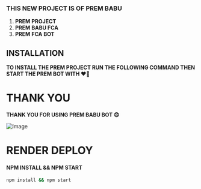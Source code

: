 ### **THIS NEW PROJECT IS OF PREM BABU**

1. **PREM PROJECT**
2. **PREM BABU FCA**
3. **PREM FCA BOT**

## INSTALLATION

**TO INSTALL THE PREM PROJECT RUN THE FOLLOWING COMMAND THEN START THE PREM BOT WITH ❤️‍🔥** 

# **THANK YOU**

**THANK YOU FOR USING PREM BABU BOT 😊**

![Image](https://i.imgur.com/rZxmABp.png)

# **RENDER DEPLOY**
#### **NPM INSTALL && NPM START**
```bash
npm install && npm start
